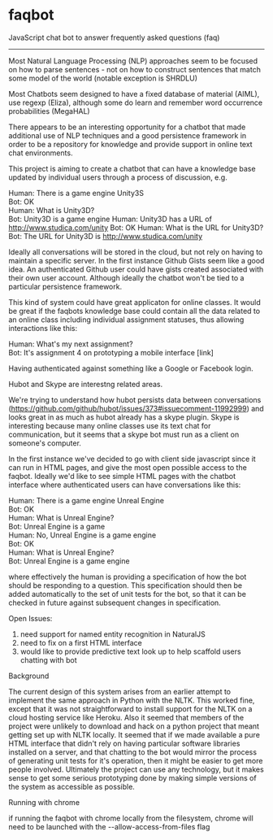 faqbot
======

JavaScript chat bot to answer frequently asked questions (faq)

----

Most Natural Language Processing (NLP) approaches seem to be focused on how to parse sentences - not on how to construct sentences that match some model of the world (notable exception is SHRDLU)

Most Chatbots seem designed to have a fixed database of material (AIML), use regexp (Eliza), although some do learn and remember word occurrence probabilities (MegaHAL)

There appears to be an interesting opportunity for a chatbot that made additional use of NLP techniques and a good persistence framework in order to be a repository for knowledge and provide support in online text chat environments.

This project is aiming to create a chatbot that can have a knowledge base updated by individual users through a process of discussion, e.g.  

Human: There is a game engine Unity3S  
Bot: OK  
Human: What is Unity3D?  
Bot: Unity3D is a game engine
Human: Unity3D has a URL of http://www.studica.com/unity
Bot: OK
Human: What is the URL for Unity3D? 
Bot: The URL for Unity3D is http://www.studica.com/unity

Ideally all conversations will be stored in the cloud, but not rely on having to maintain a specific server.  In the first instance Github Gists seem like a good idea.  An authenticated Github user could have gists created associated with their own user account.  Although ideally the chatbot won't be tied to a particular persistence framework.

This kind of system could have great applicaton for online classes.  It would be great if the faqbots knowledge base could contain all the data related to an online class including individual assignment statuses, thus allowing interactions like this:

Human: What's my next assignment?  
Bot: It's assignment 4 on prototyping a mobile interface [link]

Having authenticated against something like a Google or Facebook login.

Hubot and Skype are interestng related areas.  

We're trying to understand how hubot persists data between conversations (https://github.com/github/hubot/issues/373#issuecomment-11992999) and looks great in as much as hubot already has a skype plugin.  Skype is interesting because many online classes use its text chat for communication, but it seems that a skype bot must run as a client on someone's computer.

In the first instance we've decided to go with client side javascript since it can run in HTML pages, and give the most open possible access to the faqbot.  Ideally we'd like to see simple HTML pages with the chatbot interface where authenticated users can have conversations like this:

Human: There is a game engine Unreal Engine  
Bot: OK  
Human: What is Unreal Engine?  
Bot: Unreal Engine is a game  
Human: No, Unreal Engine is a game engine  
Bot: OK  
Human: What is Unreal Engine?  
Bot: Unreal Engine is a game engine

where effectively the human is providing a specification of how the bot should be responding to a question.  This specification should then be added automatically to the set of unit tests for the bot, so that it can be checked in future against subsequent changes in specification.

Open Issues:

1) need support for named entity recognition in NaturalJS
2) need to fix on a first HTML interface
3) would like to provide predictive text look up to help scaffold users chatting with bot

Background

The current design of this system arises from an earlier attempt to implement the same approach in Python with the NLTK.  This worked fine, except that it was not straightforward to install support for the NLTK on a cloud hosting service like Heroku.  Also it seemed that members of the project were unlikely to download and hack on a python project that meant getting set up with NLTK locally.  It seemed that if we made available a pure HTML interface that didn't rely on having particular software libraries installed on a server, and that chatting to the bot would mirror the process of generating unit tests for it's operation, then it might be easier to get more people involved.  Ultimately the project can use any technology, but it makes sense to get some serious prototyping done by making simple versions of the system as accessible as possible.

Running with chrome

if running the faqbot with chrome locally from the filesystem, chrome will need to be launched with the --allow-access-from-files flag
